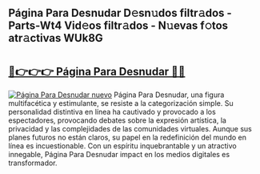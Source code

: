 ## Página Para Desnudar D𝚎sn𝚞dos filtr𝚊dos - Parts-Wt4 Vid𝚎os filtr𝚊dos - N𝚞evas f𝚘tos atr𝚊ctivas WUk8G

# <h2><a href="http://mb4s2x.tromn.icu/?c=P%c3%a1gina+Para+Desnudar">🔗👉👉👉 Página Para Desnudar 🔗🔗</a></h2>

[![Página Para Desnudar nuevo](https://i.imgur.com/pEAQMta.gif)](http://mb4s2x.tromn.icu/?c=P%c3%a1gina+Para+Desnudar)
Página Para Desnudar, una figura multifacética y estimulante, se resiste a la categorización simple. Su personalidad distintiva en línea ha cautivado y provocado a los espectadores, provocando debates sobre la expresión artística, la privacidad y las complejidades de las comunidades virtuales. Aunque sus planes futuros no están claros, su papel en la redefinición del mundo en línea es incuestionable. Con un espíritu inquebrantable y un atractivo innegable, Página Para Desnudar impact en los medios digitales es transformador.
